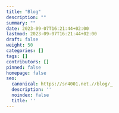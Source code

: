```yaml
---
title: "Blog"
description: ""
summary: ""
date: 2023-09-07T16:21:44+02:00
lastmod: 2023-09-07T16:21:44+02:00
draft: false
weight: 50
categories: []
tags: []
contributors: []
pinned: false
homepage: false
seo:
  canonical: https://sr4001.net.//blog/_
  description: ''
  noindex: false
  title: ''
---
```

